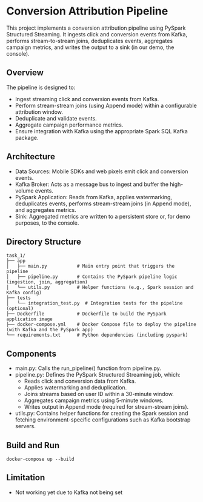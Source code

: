 # Conversion Attribution Pipeline

This project implements a conversion attribution pipeline using PySpark Structured Streaming. It ingests click and conversion events from Kafka, performs stream-to-stream joins, deduplicates events, aggregates campaign metrics, and writes the output to a sink (in our demo, the console).

## Overview

The pipeline is designed to:

- Ingest streaming click and conversion events from Kafka.
- Perform stream-stream joins (using Append mode) within a configurable attribution window.
- Deduplicate and validate events.
- Aggregate campaign performance metrics.
- Ensure integration with Kafka using the appropriate Spark SQL Kafka package.

## Architecture
- Data Sources: Mobile SDKs and web pixels emit click and conversion events.
- Kafka Broker: Acts as a message bus to ingest and buffer the high-volume events.
- PySpark Application: Reads from Kafka, applies watermarking, deduplicates events, performs stream-stream joins (in Append mode), and aggregates metrics.
- Sink: Aggregated metrics are written to a persistent store or, for demo purposes, to the console.

## Directory Structure
```
task_1/
├── app
│   ├── main.py           # Main entry point that triggers the pipeline
│   ├── pipeline.py       # Contains the PySpark pipeline logic (ingestion, join, aggregation)
│   └── utils.py          # Helper functions (e.g., Spark session and Kafka config)
├── tests
│   └── integration_test.py  # Integration tests for the pipeline (optional)
├── Dockerfile            # Dockerfile to build the PySpark application image
├── docker-compose.yml    # Docker Compose file to deploy the pipeline (with Kafka and the PySpark app)
└── requirements.txt      # Python dependencies (including pyspark)
```

## Components
- main.py:
Calls the run_pipeline() function from pipeline.py.
- pipeline.py:
Defines the PySpark Structured Streaming job, which:
    - Reads click and conversion data from Kafka.
    - Applies watermarking and deduplication.
    - Joins streams based on user ID within a 30-minute window.
    - Aggregates campaign metrics using 5‑minute windows.
    - Writes output in Append mode (required for stream-stream joins).
- utils.py:
Contains helper functions for creating the Spark session and fetching environment-specific configurations such as Kafka bootstrap servers.

## Build and Run
```
docker-compose up --build
```

## Limitation
- Not working yet due to Kafka not being set